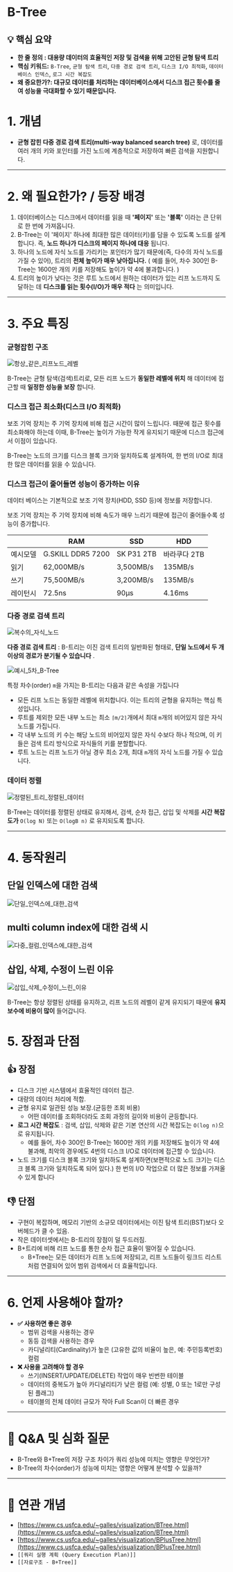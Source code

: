 # B-Tree

## 💡 핵심 요약
- **한 줄 정의 : 대용량 데이터의 효율적인 저장 및 검색을 위해 고안된 균형 탐색 트리**
- **핵심 키워드:** `B-Tree`, `균형 탐색 트리`, `다중 경로 검색 트리`, `디스크 I/O 최적화`, `데이터베이스 인덱스`, `로그 시간 복잡도`
- **왜 중요한가?: 대규모 데이터를 처리하는 데이터베이스에서 디스크 접근 횟수를 줄여 성능을 극대화할 수 있기 때문입니다.**

# 1. 개념

- **균형 잡힌 다중 경로 검색 트리(multi-way balanced search tree)** 로, 데이터를 여러 개의 키와 포인터를 가진 노드에 계층적으로 저장하여 빠른 검색을 지원합니다.

---

# 2. 왜 필요한가? / 등장 배경

1. 데이터베이스는 디스크에서 데이터를 읽을 때 **'페이지'** 또는 **'블록'** 이라는 큰 단위로 한 번에 가져옵니다.
2. B-Tree는 이 '페이지' 하나에 최대한 많은 데이터(키)를 담을 수 있도록 노드를 설계합니다. 즉, **노드 하나가 디스크의 페이지 하나에 대응** 됩니다.
3. 하나의 노드에 자식 노드를 가리키는 포인터가 많기 때문에(즉, 다수의 자식 노드를 가질 수 있어), 트리의 **전체 높이가 매우 낮아집니다.** ( 예를 들어, 차수 300인 B-Tree는 1600만 개의 키를 저장해도 높이가 약 4에 불과합니다. )
4. 트리의 높이가 낮다는 것은 루트 노드에서 원하는 데이터가 있는 리프 노드까지 도달하는 데 **디스크를 읽는 횟수(I/O)가 매우 적다** 는 의미입니다.

 

---

# 3. 주요 특징

### 균형잡힌 구조

![항상_같은_리프노드_레벨](./src/항상_같은_리프노드_레벨.png)

B-Tree는 균형 탐색(검색)트리로, 모든 리프 노드가 **동일한 레벨에 위치** 해 데이터에 접근할 때 **일정한 성능을 보장** 합니다.

### 디스크 접근 최소화(디스크 I/O 최적화)

보조 기억 장치는 주 기억 장치에 비해 접근 시간이 많이 느립니다. 때문에 접근 횟수를 최소화해야 하는데 이때, B-Tree는 높이가 가능한 작게 유지되기 때문에 디스크 접근에서 이점이 있습니다.

B-Tree는 노드의 크기를 디스크 블록 크기와 일치하도록 설계하여, 한 번의 I/O로 최대한 많은 데이터를 읽을 수 있습니다.

### 디스크 접근이 줄어들면 성능이 증가하는 이유

데이터 베이스는 기본적으로 보조 기억 장치(HDD, SSD 등)에 정보를 저장합니다.

보조 기억 장치는 주 기억 장치에 비해 속도가 매우 느리기 때문에 접근이 줄어들수록 성능이 증가합니다.

|  | RAM | SSD | HDD |
| --- | --- | --- | --- |
| 예시모델 | G.SKILL DDR5 7200 | SK P31 2TB | 바라쿠다 2TB | 
| 읽기 | 62,000MB/s | 3,500MB/s | 135MB/s |
| 쓰기 | 75,500MB/s | 3,200MB/s | 135MB/s |
| 레이턴시 | 72.5ns | 90µs | 4.16ms | 

### 다중 경로 검색 트리

![복수의_자식_노드](./src/복수의_자식_노드.png)

**다중 경로 검색 트리** : B-트리는 이진 검색 트리의 일반화된 형태로, **단일 노드에서 두 개 이상의 경로가 분기될 수 있습니다** . 

![예시_5차_B-Tree](./src/5차_B-Tree.png)

특정 차수(order) `m`을 가지는 B-트리는 다음과 같은 속성을 가집니다

- 모든 리프 노드는 동일한 레벨에 위치합니다. 이는 트리의 균형을 유지하는 핵심 특성입니다.
- 루트를 제외한 모든 내부 노드는 최소 `⌈m/2⌉`개에서 최대 `m`개의 비어있지 않은 자식 노드를 가집니다.
- 각 내부 노드의 키 수는 해당 노드의 비어있지 않은 자식 수보다 하나 적으며, 이 키들은 검색 트리 방식으로 자식들의 키를 분할합니다.
- 루트 노드는 리프 노드가 아닐 경우 최소 2개, 최대 `m`개의 자식 노드를 가질 수 있습니다.

### 데이터 정렬

![정렬된_트리_정렬된_데이터](./src/정렬된_트리.png)

B-Tree는 데이터를 정렬된 상태로 유지해서, 검색, 순차 접근, 삽입 및 삭제를 **시간 복잡도가** `O(log N)` 또는 `O(logB n)` 로 유지되도록 합니다.

---

# 4. 동작원리

## 단일 인덱스에 대한 검색

![단일_인덱스에_대한_검색](./src/검색.png)

## multi column index에 대한 검색 시

![다중_컬럼_인덱스에_대한_검색](./src/멀티_컬럼_인덱스_검색.png)

## 삽입, 삭제, 수정이 느린 이유

![삽입_삭제_수정이_느린_이유](./src/복잡한_삽입_과정.png)

B-Tree는 항상 정렬된 상태를 유지하고, 리프 노드의 레벨이 같게 유지되기 때문에 **유지 보수에 비용이 많이** 들어갑니다.

# 5. 장점과 단점

## 👍 장점

- 디스크 기반 시스템에서 효율적인 데이터 접근.
- 대량의 데이터 처리에 적합.
- 균형 유지로 일관된 성능 보장.(균등한 조회 비용)
    - 어떤 데이터를 조회하더라도 조회 과정의 길이와 비용이 균등합니다.
- **로그 시간 복잡도** : 검색, 삽입, 삭제와 같은 기본 연산의 시간 복잡도는 `O(log n)`으로 유지됩니다.
    - 예를 들어, 차수 300인 B-Tree는 1600만 개의 키를 저장해도 높이가 약 4에 불과해, 최악의 경우에도 4번의 디스크 I/O로 데이터에 접근할 수 있습니다.
- 노드 크기를 디스크 블록 크기와 일치하도록 설계하면(보편적으로 노드 크기는 디스크 블록 크기와 일치하도록 되어 있다.) 한 번의 I/O 작업으로 더 많은 정보를 가져올 수 있게 합니다

## 👎 단점

- 구현이 복잡하며, 메모리 기반의 소규모 데이터에서는 이진 탐색 트리(BST)보다 오버헤드가 클 수 있음.
- 작은 데이터셋에서는 B-트리의 장점이 덜 두드러짐.
- B+트리에 비해 리프 노드를 통한 순차 접근 효율이 떨어질 수 있습니다.
    - B+Tree는 모든 데이터가 리프 노드에 저장되고, 리프 노드들이 링크드 리스트처럼 연결되어 있어 범위 검색에서 더 효율적입니다.

---

# 6. 언제 사용해야 할까?

- **✅ 사용하면 좋은 경우**
    - 범위 검색을 사용하는 경우
    - 동등 검색을 사용하는 경우
    - 카디널리티(Cardinality)가 높은 (고유한 값의 비율이 높은, 예: 주민등록번호) 컬럼
- **❌ 사용을 고려해야 할 경우**
    - 쓰기(INSERT/UPDATE/DELETE) 작업이 매우 빈번한 테이블
    - 데이터의 중복도가 높아 카디널리티가 낮은 컬럼 (예: 성별, 0 또는 1로만 구성된 플래그)
    - 테이블의 전체 데이터 규모가 작아 Full Scan이 더 빠른 경우

---

# 🤔 Q&A 및 심화 질문

- B-Tree와 B+Tree의 저장 구조 차이가 쿼리 성능에 미치는 영향은 무엇인가?
- B-Tree의 차수(order)가 성능에 미치는 영향은 어떻게 분석할 수 있을까?

---

# **🔗 연관 개념**

- [https://www.cs.usfca.edu/~galles/visualization/BTree.html](https://www.cs.usfca.edu/~galles/visualization/BTree.html)
- [https://www.cs.usfca.edu/~galles/visualization/BPlusTree.html](https://www.cs.usfca.edu/~galles/visualization/BPlusTree.html)
- `[[쿼리 실행 계획 (Query Execution Plan)]]`
- `[[자료구조 - B+Tree]]`
